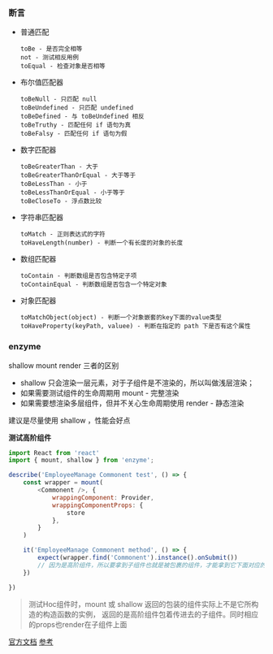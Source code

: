 ### 断言

- 普通匹配

    ```
    toBe - 是否完全相等
    not - 测试相反用例
    toEqual - 检查对象是否相等
    ```

- 布尔值匹配器

    ```
    toBeNull - 只匹配 null
    toBeUndefined - 只匹配 undefined
    toBeDefined - 与 toBeUndefined 相反
    toBeTruthy - 匹配任何 if 语句为真
    toBeFalsy - 匹配任何 if 语句为假
    ```

- 数字匹配器

    ```
    toBeGreaterThan - 大于
    toBeGreaterThanOrEqual - 大于等于
    toBeLessThan - 小于
    toBeLessThanOrEqual - 小于等于
    toBeCloseTo - 浮点数比较
    ```

- 字符串匹配器

    ```
    toMatch - 正则表达式的字符
    toHaveLength(number) - 判断一个有长度的对象的长度
    ```

- 数组匹配器

    ```
    toContain - 判断数组是否包含特定子项
    toContainEqual - 判断数组是否包含一个特定对象
    ```

- 对象匹配器

    ```
    toMatchObject(object) - 判断一个对象嵌套的key下面的value类型
    toHaveProperty(keyPath, valuee) - 判断在指定的 path 下是否有这个属性
    ```

### enzyme

shallow mount render 三者的区别

- shallow 只会渲染一层元素，对于子组件是不渲染的，所以叫做浅层渲染；
- 如果需要测试组件的生命周期用 mount - 完整渲染
- 如果需要想渲染多层组件，但并不关心生命周期使用 render - 静态渲染

建议是尽量使用 shallow ，性能会好点

**测试高阶组件**

```js
import React from 'react'
import { mount, shallow } from 'enzyme';

describe('EmployeeManage Commonent test', () => {
    const wrapper = mount(
        <Commonent />, {
            wrappingComponent: Provider,
            wrappingComponentProps: {
                store
            },
        }
    )

    it('EmployeeManage Commonent method', () => {
        expect(wrapper.find('Commonent').instance().onSubmit())
        // 因为是高阶组件，所以要拿到子组件也就是被包裹的组件，才能拿到它下面对应的实例
    })

})
```

> 测试Hoc组件时，mount 或 shallow 返回的包装的组件实际上不是它所构造的构造函数的实例，
返回的是高阶组件包着传进去的子组件。同时相应的props也render在子组件上面

[官方文档](https://enzymejs.github.io/enzyme/)
[参考](https://www.dazhuanlan.com/2019/10/01/5d928eb499f9b/)


